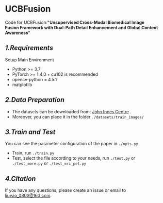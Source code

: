 # UCBFusion
Code for UCBFusion:**"Unsupervised Cross-Modal Biomedical Image  Fusion Framework with Dual-Path Detail  Enhancement and Global Context Awareness"**

## ***1.Requirements***
Setup Main Environment
- Python >= 3.7
- PyTorch >= 1.4.0 + cu102 is recommended
- opencv-python = 4.5.1
- matplotlib

## ***2.Data Preparation***
- The datasets can be downloaded from: [John Innes Centre](http://data.jic.ac.uk/Gfp/) .
- Moreover, you can place it in the folder `./datasets/train_images/`
  
## ***3.Train and Test***
You can see the parameter configuration of the paper in `./opts.py`
- Train, run `./train.py`
- Test, select the file according to your needs, run `./test.py` or `./test_more.py` or `./test_mri_pet.py`

## ***4.Citation***
If you have any questions, please create an issue or email to [liuyao_0803@163.com](liuyao_0803@163.com).
